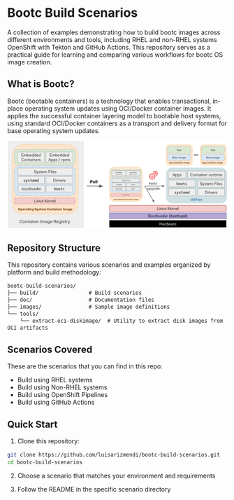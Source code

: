 # Bootc Build Scenarios

A collection of examples demonstrating how to build bootc images across different environments and tools, including RHEL and non-RHEL systems OpenShift with Tekton and GitHub Actions. This repository serves as a practical guide for learning and comparing various workflows for bootc OS image creation.

## What is Bootc?

Bootc (bootable containers) is a technology that enables transactional, in-place operating system updates using OCI/Docker container images. It applies the successful container layering model to bootable host systems, using standard OCI/Docker containers as a transport and delivery format for base operating system updates.

![bootc-system-update](doc/bootc-system-update.png)

## Repository Structure

This repository contains various scenarios and examples organized by platform and build methodology:

```
bootc-build-scenarios/
├── build/                # Build scenarios
├── doc/                  # Documentation files
├── images/               # Sample image definitions
└── tools/
    └── extract-oci-diskimage/  # Utility to extract disk images from OCI artifacts
```

## Scenarios Covered

These are the scenarios that you can find in this repo:

  * Build using RHEL systems
  * Build using Non-RHEL systems
  * Build using OpenShift Pipelines
  * Build using GitHub Actions

## Quick Start

1. Clone this repository:
```bash
git clone https://github.com/luisarizmendi/bootc-build-scenarios.git
cd bootc-build-scenarios
```

2. Choose a scenario that matches your environment and requirements

3. Follow the README in the specific scenario directory

